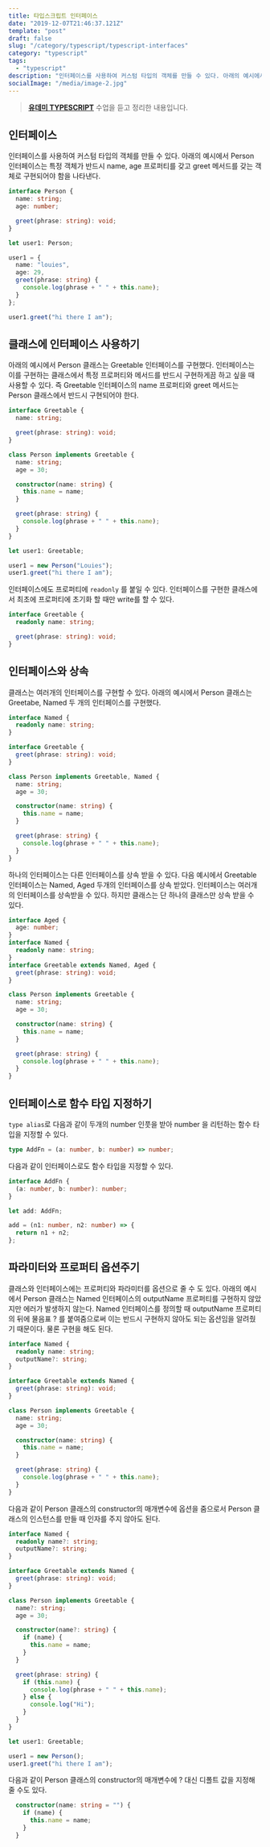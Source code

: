 ```yaml
---
title: 타입스크립트 인터페이스
date: "2019-12-07T21:46:37.121Z"
template: "post"
draft: false
slug: "/category/typescript/typescript-interfaces"
category: "typescript"
tags:
  - "typescript"
description: "인터페이스를 사용하여 커스텀 타입의 객체를 만들 수 있다. 아래의 예시에서 Person 인터페이스는 특정 객체가 반드시 name, age 프로퍼티를 갖고 greet 메서드를 갖는 객체로 구현되어야 함을 나타낸다..."
socialImage: "/media/image-2.jpg"
---
```


> **[유데미 TYPESCRIPT](https://www.udemy.com/course/understanding-typescript/learn/lecture/)** 수업을 듣고 정리한 내용입니다.

## 인터페이스

인터페이스를 사용하여 커스텀 타입의 객체를 만들 수 있다. 아래의 예시에서 Person 인터페이스는 특정 객체가 반드시 name, age 프로퍼티를 갖고 greet 메서드를 갖는 객체로 구현되어야 함을 나타낸다.

```typescript
interface Person {
  name: string;
  age: number;

  greet(phrase: string): void;
}

let user1: Person;

user1 = {
  name: "louies",
  age: 29,
  greet(phrase: string) {
    console.log(phrase + " " + this.name);
  }
};

user1.greet("hi there I am");
```

## 클래스에 인터페이스 사용하기

아래의 예시에서 Person 클래스는 Greetable 인터페이스를 구현했다. 인터페이스는 이를 구현하는 클래스에서 특정 프로퍼티와 메서드를 반드시 구현하게끔 하고 싶을 때 사용할 수 있다. 즉 Greetable 인터페이스의 name 프로퍼티와 greet 메서드는 Person 클래스에서 반드시 구현되어야 한다.

```typescript
interface Greetable {
  name: string;

  greet(phrase: string): void;
}

class Person implements Greetable {
  name: string;
  age = 30;

  constructor(name: string) {
    this.name = name;
  }

  greet(phrase: string) {
    console.log(phrase + " " + this.name);
  }
}

let user1: Greetable;

user1 = new Person("Louies");
user1.greet("hi there I am");
```

인터페이스에도 프로퍼티에 `readonly` 를 붙일 수 있다. 인터페이스를 구현한 클래스에서 최초에 프로퍼티에 초기화 할 때만 write를 할 수 있다.

```typescript
interface Greetable {
  readonly name: string;

  greet(phrase: string): void;
}
```

## 인터페이스와 상속

클래스는 여러개의 인터페이스를 구현할 수 있다. 아래의 예시에서 Person 클래스는 Greetabe, Named 두 개의 인터페이스를 구현했다.

```typescript
interface Named {
  readonly name: string;
}

interface Greetable {
  greet(phrase: string): void;
}

class Person implements Greetable, Named {
  name: string;
  age = 30;

  constructor(name: string) {
    this.name = name;
  }

  greet(phrase: string) {
    console.log(phrase + " " + this.name);
  }
}
```

하나의 인터페이스는 다른 인터페이스를 상속 받을 수 있다. 다음 예시에서 Greetable 인터페이스는 Named, Aged 두개의 인터페이스를 상속 받았다. 인터페이스는 여러개의 인터페이스를 상속받을 수 있다. 하지만 클래스는 단 하나의 클래스만 상속 받을 수 있다.

```typescript
interface Aged {
  age: number;
}
interface Named {
  readonly name: string;
}
interface Greetable extends Named, Aged {
  greet(phrase: string): void;
}

class Person implements Greetable {
  name: string;
  age = 30;

  constructor(name: string) {
    this.name = name;
  }

  greet(phrase: string) {
    console.log(phrase + " " + this.name);
  }
}
```

## 인터페이스로 함수 타입 지정하기

`type alias`로 다음과 같이 두개의 number 인풋을 받아 number 을 리턴하는 함수 타입을 지정할 수 있다.

```typescript
type AddFn = (a: number, b: number) => number;
```

다음과 같이 인터페이스로도 함수 타입을 지정할 수 있다.

```typescript
interface AddFn {
  (a: number, b: number): number;
}

let add: AddFn;

add = (n1: number, n2: number) => {
  return n1 + n2;
};
```

## 파라미터와 프로퍼티 옵션주기

클래스와 인터페이스에는 프로퍼티와 파라미터를 옵션으로 줄 수 도 있다. 아래의 예시에서 Person 클래스는 Named 인터페이스의 outputName 프로퍼티를 구현하지 않았지만 에러가 발생하지 않는다. Named 인터페이스를 정의할 때 outputName 프로퍼티의 뒤에 물음표 ? 를 붙여줌으로써 이는 반드시 구현하지 않아도 되는 옵션임을 알려줬기 때문이다. 물론 구현을 해도 된다.

```typescript
interface Named {
  readonly name: string;
  outputName?: string;
}

interface Greetable extends Named {
  greet(phrase: string): void;
}

class Person implements Greetable {
  name: string;
  age = 30;

  constructor(name: string) {
    this.name = name;
  }

  greet(phrase: string) {
    console.log(phrase + " " + this.name);
  }
}
```

다음과 같이 Person 클래스의 constructor의 매개변수에 옵션을 줌으로서 Person 클래스의 인스턴스를 만들 때 인자를 주지 않아도 된다.

```typescript
interface Named {
  readonly name?: string;
  outputName?: string;
}

interface Greetable extends Named {
  greet(phrase: string): void;
}

class Person implements Greetable {
  name?: string;
  age = 30;

  constructor(name?: string) {
    if (name) {
      this.name = name;
    }
  }

  greet(phrase: string) {
    if (this.name) {
      console.log(phrase + " " + this.name);
    } else {
      console.log("Hi");
    }
  }
}

let user1: Greetable;

user1 = new Person();
user1.greet("hi there I am");
```

다음과 같이 Person 클래스의 constructor의 매개변수에 ? 대신 디폴트 값을 지정해줄 수도 있다.

```typescript
  constructor(name: string = "") {
    if (name) {
      this.name = name;
    }
  }
```
